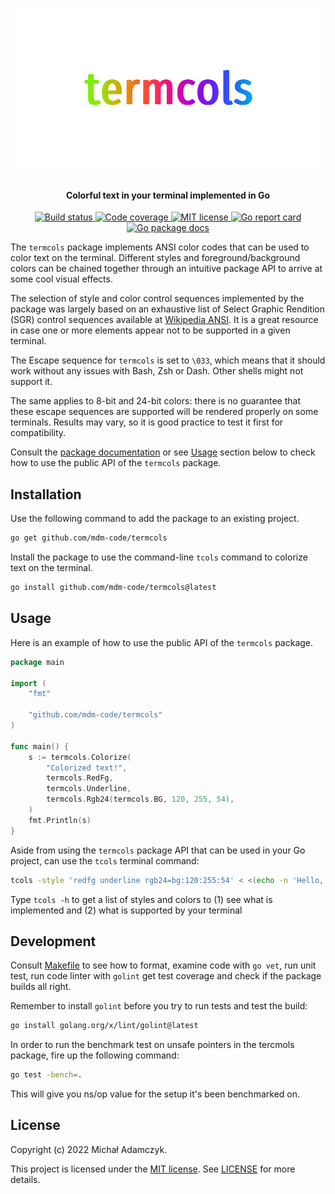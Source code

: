<h1 align="center">
  <div>
    <img src="https://raw.githubusercontent.com/mdm-code/mdm-code.github.io/main/termcols_logo.png" alt="logo"/>
  </div>
</h1>

<h4 align="center">Colorful text in your terminal implemented in Go</h4>

<div align="center">
<p>
    <a href="https://github.com/mdm-code/termcols/actions?query=workflow%3ACI">
        <img alt="Build status" src="https://github.com/mdm-code/termcols/workflows/CI/badge.svg">
    </a>
    <a href="https://app.codecov.io/gh/mdm-code/termcols">
        <img alt="Code coverage" src="https://codecov.io/gh/mdm-code/termcols/branch/main/graphs/badge.svg?branch=main">
    </a>
    <a href="https://opensource.org/licenses/MIT" rel="nofollow">
        <img alt="MIT license" src="https://img.shields.io/github/license/mdm-code/termcols">
    </a>
    <a href="https://goreportcard.com/report/github.com/mdm-code/termcols">
        <img alt="Go report card" src="https://goreportcard.com/badge/github.com/mdm-code/termcols">
    </a>
    <a href="https://pkg.go.dev/github.com/mdm-code/termcols">
        <img alt="Go package docs" src="https://img.shields.io/badge/go.dev-reference-007d9c?logo=go&logoColor=white">
    </a>
</p>
</div>

The `termcols` package implements ANSI color codes that can be used to color
text on the terminal. Different styles and foreground/background colors can be
chained together through an intuitive package API to arrive at some cool visual
effects.

The selection of style and color control sequences implemented by the package
was largely based on an exhaustive list of Select Graphic Rendition (SGR)
control sequences available at [Wikipedia ANSI](https://en.wikipedia.org/wiki/ANSI_escape_code).
It is a great resource in case one or more elements appear not to be supported
in a given terminal.

The Escape sequence for `termcols` is set to `\033`, which means that it should
work without any issues with Bash, Zsh or Dash. Other shells might not support
it.

The same applies to 8-bit and 24-bit colors: there is no guarantee that these
escape sequences are supported will be rendered properly on some terminals.
Results may vary, so it is good practice to test it first for compatibility.

Consult the [package documentation](https://pkg.go.dev/github.com/mdm-code/termcols)
or see [Usage](#usage) section below to check how to use the public API of the
`termcols` package.


## Installation

Use the following command to add the package to an existing project.

```sh
go get github.com/mdm-code/termcols
```

Install the package to use the command-line `tcols` command to colorize
text on the terminal.

```sh
go install github.com/mdm-code/termcols@latest
```


## Usage

Here is an example of how to use the public API of the `termcols` package.

```go
package main

import (
	"fmt"

	"github.com/mdm-code/termcols"
)

func main() {
	s := termcols.Colorize(
		"Colorized text!",
		termcols.RedFg,
		termcols.Underline,
		termcols.Rgb24(termcols.BG, 120, 255, 54),
	)
	fmt.Println(s)
}
```

Aside from using the `termcols` package API that can be used in your Go
project, can use the `tcols` terminal command:

```sh
tcols -style 'redfg underline rgb24=bg:120:255:54' < <(echo -n 'Hello, world!')
```

Type `tcols -h` to get a list of styles and colors to (1) see what is implemented
and (2) what is supported by your terminal


## Development

Consult [Makefile](Makefile) to see how to format, examine code with `go vet`,
run unit test, run code linter with `golint` get test coverage and check if the
package builds all right.

Remember to install `golint` before you try to run tests and test the build:

```sh
go install golang.org/x/lint/golint@latest
```

In order to run the benchmark test on unsafe pointers in the tercmols package,
fire up the following command:

```sh
go test -bench=.
```

This will give you ns/op value for the setup it's been benchmarked on.


## License

Copyright (c) 2022 Michał Adamczyk.

This project is licensed under the [MIT license](https://opensource.org/licenses/MIT).
See [LICENSE](LICENSE) for more details.
